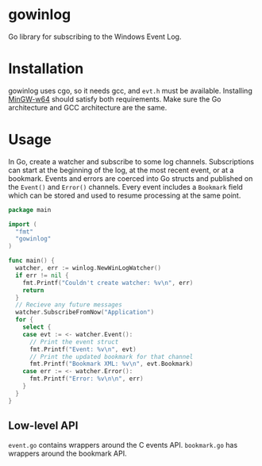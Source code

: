 # gowinlog
Go library for subscribing to the Windows Event Log.

Installation
=======

gowinlog uses cgo, so it needs gcc, and `evt.h` must be available. Installing [MinGW-w64](http://mingw-w64.yaxm.org/doku.php) should satisfy both requirements. Make sure the Go architecture and GCC architecture are the same.

Usage
=======

In Go, create a watcher and subscribe to some log channels. Subscriptions can start at the beginning of the log, at the most recent event, or at a bookmark. Events and errors are coerced into Go structs and published on the `Event()` and `Error()` channels. Every event includes a `Bookmark` field which can be stored and used to resume processing at the same point.

``` Go
package main

import (
  "fmt"
  "gowinlog"
)

func main() {
  watcher, err := winlog.NewWinLogWatcher()
  if err != nil {
    fmt.Printf("Couldn't create watcher: %v\n", err)
    return
  }
  // Recieve any future messages
  watcher.SubscribeFromNow("Application")
  for {
    select {
    case evt := <- watcher.Event():
      // Print the event struct
      fmt.Printf("Event: %v\n", evt)
      // Print the updated bookmark for that channel
      fmt.Printf("Bookmark XML: %v\n", evt.Bookmark)
    case err := <- watcher.Error():
      fmt.Printf("Error: %v\n\n", err)
    }
  }
}
```

Low-level API
------

`event.go` contains wrappers around the C events API. `bookmark.go` has wrappers around the bookmark API.
